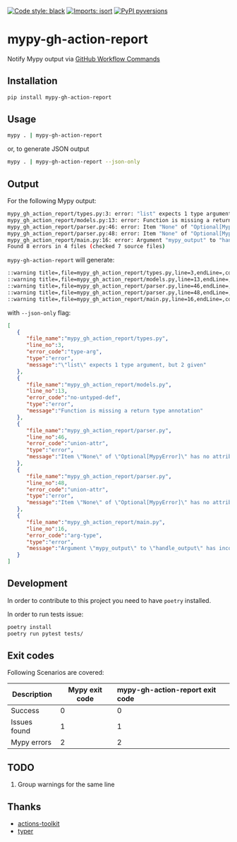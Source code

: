 [![Code style: black](https://img.shields.io/badge/code%20style-black-000000.svg)](https://github.com/psf/black)
[![Imports: isort](https://img.shields.io/badge/%20imports-isort-%231674b1?style=flat&labelColor=ef8336)](https://pycqa.github.io/isort/)
[![PyPI pyversions](https://img.shields.io/pypi/pyversions/mypy-gh-action-report.svg)](https://pypi.python.org/pypi/mypy-gh-action-report/)

# mypy-gh-action-report

Notify Mypy output via [GitHub Workflow Commands](https://docs.github.com/en/actions/using-workflows/workflow-commands-for-github-actions)

## Installation

```bash
pip install mypy-gh-action-report
```

## Usage


```bash
mypy . | mypy-gh-action-report
```

or, to generate JSON output

```bash
mypy . | mypy-gh-action-report --json-only
```

## Output

For the following Mypy output:

```bash
mypy_gh_action_report/types.py:3: error: "list" expects 1 type argument, but 2 given  [type-arg]
mypy_gh_action_report/models.py:13: error: Function is missing a return type annotation  [no-untyped-def]
mypy_gh_action_report/parser.py:46: error: Item "None" of "Optional[MypyError]" has no attribute "file_name"  [union-attr]
mypy_gh_action_report/parser.py:48: error: Item "None" of "Optional[MypyError]" has no attribute "line_no"  [union-attr]
mypy_gh_action_report/main.py:16: error: Argument "mypy_output" to "handle_output" has incompatible type "Optional[str]"; expected "str"  [arg-type]
Found 8 errors in 4 files (checked 7 source files)
```

`mypy-gh-action-report` will generate:

```bash
::warning title=,file=mypy_gh_action_report/types.py,line=3,endLine=,col=,endColumn=::"list" expects 1 type argument, but 2 given
::warning title=,file=mypy_gh_action_report/models.py,line=13,endLine=,col=,endColumn=::Function is missing a return type annotation
::warning title=,file=mypy_gh_action_report/parser.py,line=46,endLine=,col=,endColumn=::Item "None" of "Optional[MypyError]" has no attribute "file_name"
::warning title=,file=mypy_gh_action_report/parser.py,line=48,endLine=,col=,endColumn=::Item "None" of "Optional[MypyError]" has no attribute "line_no"
::warning title=,file=mypy_gh_action_report/main.py,line=16,endLine=,col=,endColumn=::Argument "mypy_output" to "handle_output" has incompatible type "Optional[str]"; expected "str"
```

with `--json-only` flag:

```json
[
   {
      "file_name":"mypy_gh_action_report/types.py",
      "line_no":3,
      "error_code":"type-arg",
      "type":"error",
      "message":"\"list\" expects 1 type argument, but 2 given"
   },
   {
      "file_name":"mypy_gh_action_report/models.py",
      "line_no":13,
      "error_code":"no-untyped-def",
      "type":"error",
      "message":"Function is missing a return type annotation"
   },
   {
      "file_name":"mypy_gh_action_report/parser.py",
      "line_no":46,
      "error_code":"union-attr",
      "type":"error",
      "message":"Item \"None\" of \"Optional[MypyError]\" has no attribute \"file_name\""
   },
   {
      "file_name":"mypy_gh_action_report/parser.py",
      "line_no":48,
      "error_code":"union-attr",
      "type":"error",
      "message":"Item \"None\" of \"Optional[MypyError]\" has no attribute \"line_no\""
   },
   {
      "file_name":"mypy_gh_action_report/main.py",
      "line_no":16,
      "error_code":"arg-type",
      "type":"error",
      "message":"Argument \"mypy_output\" to \"handle_output\" has incompatible type \"Optional[str]\"; expected \"str\""
   }
]
```

## Development

In order to contribute to this project you need to have `poetry` installed.

In order to run tests issue:

```bash
poetry install
poetry run pytest tests/
```

## Exit codes

Following Scenarios are covered:

| Description  | Mypy exit code | mypy-gh-action-report exit code |
|--------------|----------|:--------------------------------|
| Success      | 0 | 0                               |
| Issues found | 1 | 1                               |
| Mypy errors  | 2 | 2                               |

## TODO

1. Group warnings for the same line

## Thanks

- [actions-toolkit](https://github.com/yanglbme/actions-toolkit)
- [typer](https://github.com/tiangolo/typer)
